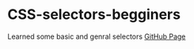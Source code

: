 # CSS-selectors-begginers
Learned some basic and genral selectors
[GitHub Page](https://shahfaidrabbani.github.io/CSS-selectors-begginers/)
